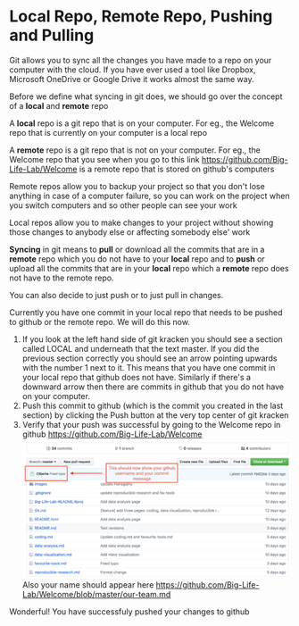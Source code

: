 # Local Repo, Remote Repo, Pushing and Pulling

Git allows you to sync all the changes you have made to a repo on your computer with the cloud. If you have ever used a tool like Dropbox, Microsoft OneDrive or Google Drive it works almost the same way.

Before we define what syncing in git does, we should go over the concept of a **local** and **remote** repo

A **local** repo is a git repo that is on your computer. For eg., the Welcome repo that is currently on your computer is a local repo

A **remote** repo is a git repo that is not on your computer. For eg., the Welcome repo that you see when you go to this link https://github.com/Big-Life-Lab/Welcome is a remote repo that is stored on github's computers

Remote repos allow you to backup your project so that you don't lose anything in case of a computer failure, so you can work on the project when you switch computers and so other people can see your work

Local repos allow you to make changes to your project without showing those changes to anybody else or affecting somebody else' work

**Syncing** in git means to **pull** or download all the commits that are in a **remote** repo which you do not have to your **local** repo and to **push** or upload all the commits that are in your **local** repo which a **remote** repo does not have to the remote repo.

You can also decide to just push or to just pull in changes.

Currently you have one commit in your local repo that needs to be pushed to github or the remote repo. We will do this now.

1. If you look at the left hand side of git kracken you should see a section called LOCAL and underneath that the text master. If you did the previous section correctly you should see an arrow pointing upwards with the number 1 next to it. This means that you have one commit in your local repo that github does not have. Similarly if there's a downward arrow then there are commits in github that you do not have on your computer.
2. Push this commit to github (which is the commit you created in the last section) by clicking the Push button at the very top center of git kracken
3. Verify that your push was successful by going to the Welcome repo in github https://github.com/Big-Life-Lab/Welcome ![this](images/github-push-success.png) Also your name should appear here https://github.com/Big-Life-Lab/Welcome/blob/master/our-team.md

Wonderful! You have successfuly pushed your changes to github

